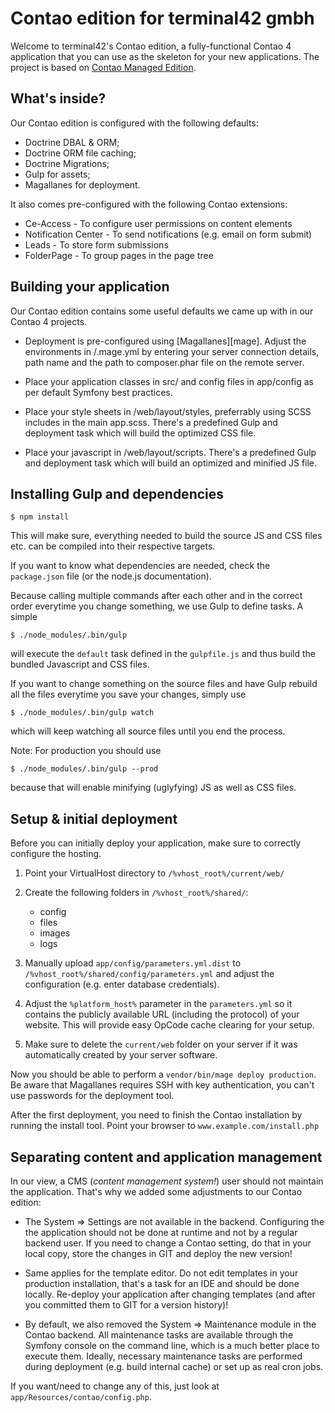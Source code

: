 Contao edition for terminal42 gmbh
==================================

Welcome to terminal42's Contao edition, a fully-functional Contao 4 application
that you can use as the skeleton for your new applications.
The project is based on [Contao Managed Edition](https://github.com/contao/managed-edition).


What's inside?
--------------

Our Contao edition is configured with the following defaults:

  * Doctrine DBAL & ORM;
  * Doctrine ORM file caching;
  * Doctrine Migrations;
  * Gulp for assets;
  * Magallanes for deployment.

It also comes pre-configured with the following Contao extensions:

  * Ce-Access - To configure user permissions on content elements
  * Notification Center - To send notifications (e.g. email on form submit)
  * Leads - To store form submissions
  * FolderPage - To group pages in the page tree


Building your application
-------------------------

Our Contao edition contains some useful defaults we came up with
in our Contao 4 projects.

  * Deployment is pre-configured using [Magallanes][mage]. Adjust the
    environments in /.mage.yml by entering your server connection details,
    path name and the path to composer.phar file on the remote server.

  * Place your application classes in src/ and config files in app/config
    as per default Symfony best practices.
  
  * Place your style sheets in /web/layout/styles, preferrably
    using SCSS includes in the main app.scss. There's a predefined
    Gulp and deployment task which will build the optimized CSS file.
  
  * Place your javascript in /web/layout/scripts. There's a predefined
    Gulp and deployment task which will build an optimized and minified JS file.


Installing Gulp and dependencies
--------------------------------

`$ npm install`

This will make sure, everything needed to build the source JS and CSS files etc.
can be compiled into their respective targets.

If you want to know what dependencies are needed, check the `package.json`
file (or the node.js documentation).

Because calling multiple commands after each other and in the correct
order everytime you change something, we use Gulp to define tasks. A simple

`$ ./node_modules/.bin/gulp`

will execute the `default` task defined in the `gulpfile.js` and thus build
the bundled Javascript and CSS files.

If you want to change something on the source files and have Gulp rebuild
all the files everytime you save your changes, simply use

`$ ./node_modules/.bin/gulp watch`

which will keep watching all source files until you end the process.

Note: For production you should use

`$ ./node_modules/.bin/gulp --prod`

because that will enable minifying (uglyfying) JS as well as CSS files.


Setup & initial deployment
--------------------------

Before you can initially deploy your application, make sure to correctly
configure the hosting.

1. Point your VirtualHost directory to `/%vhost_root%/current/web/`

2. Create the following folders in `/%vhost_root%/shared/`:
    - config
    - files
    - images
    - logs

3. Manually upload `app/config/parameters.yml.dist` to 
   `/%vhost_root%/shared/config/parameters.yml` and adjust the configuration
   (e.g. enter database credentials).

4. Adjust the `%platform_host%` parameter in the `parameters.yml` so it
   contains the publicly available URL (including the protocol) of your website.
   This will provide easy OpCode cache clearing for your setup.

5. Make sure to delete the `current/web` folder on your server if it was
   automatically created by your server software.


Now you should be able to perform a `vendor/bin/mage deploy production`.
Be aware that Magallanes requires SSH with key authentication, you can't
use passwords for the deployment tool.

After the first deployment, you need to finish the Contao installation by
running the install tool. Point your browser to `www.example.com/install.php`


Separating content and application management
---------------------------------------------

In our view, a CMS (*content management system!*) user should not maintain the
application. That's why we added some adjustments to our Contao edition:

  * The System => Settings are not available in the backend. Configuring the
    the application should not be done at runtime and not by a regular backend
    user. If you need to change a Contao setting, do that in your local copy,
    store the changes in GIT and deploy the new version!
  
  * Same applies for the template editor. Do not edit templates in your
    production installation, that's a task for an IDE and should be done
    locally. Re-deploy your application after changing templates (and 
    after you committed them to GIT for a version history)!
  
  * By default, we also removed the System => Maintenance module in the
    Contao backend. All maintenance tasks are available through the
    Symfony console on the command line, which is a much better place to
    execute them. Ideally, necessary maintenance tasks are performed during
    deployment (e.g. build internal cache) or set up as real cron jobs.

If you want/need to change any of this, just look at `app/Resources/contao/config.php`.
